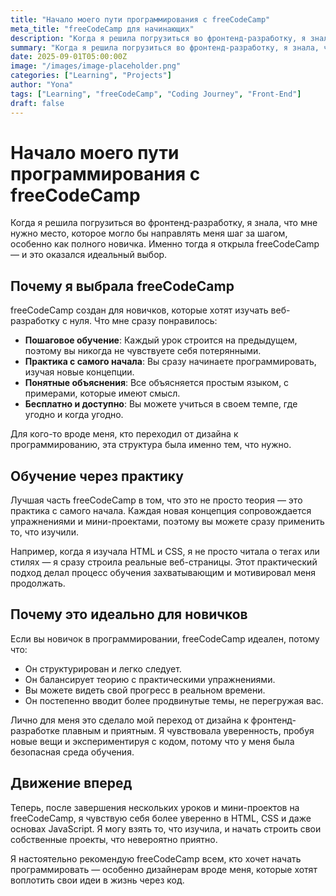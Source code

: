 ```yaml
---
title: "Начало моего пути программирования с freeCodeCamp"
meta_title: "freeCodeCamp для начинающих"
description: "Когда я решила погрузиться во фронтенд-разработку, я знала, что мне нужно место, которое могло бы направлять меня шаг за шагом, особенно как полного новичка."
summary: "Когда я решила погрузиться во фронтенд-разработку, я знала, что мне нужно место, которое могло бы направлять меня шаг за шагом, особенно как полного новичка. Именно тогда я открыла freeCodeCamp — и это оказался идеальный выбор."
date: 2025-09-01T05:00:00Z
image: "/images/image-placeholder.png"
categories: ["Learning", "Projects"]
author: "Yona"
tags: ["Learning", "freeCodeCamp", "Coding Journey", "Front-End"]
draft: false
---
```


# Начало моего пути программирования с freeCodeCamp

Когда я решила погрузиться во фронтенд-разработку, я знала, что мне нужно место, которое могло бы направлять меня шаг за шагом, особенно как полного новичка. Именно тогда я открыла freeCodeCamp — и это оказался идеальный выбор.

## Почему я выбрала freeCodeCamp

freeCodeCamp создан для новичков, которые хотят изучать веб-разработку с нуля. Что мне сразу понравилось:

- **Пошаговое обучение**: Каждый урок строится на предыдущем, поэтому вы никогда не чувствуете себя потерянными.
- **Практика с самого начала**: Вы сразу начинаете программировать, изучая новые концепции.
- **Понятные объяснения**: Все объясняется простым языком, с примерами, которые имеют смысл.
- **Бесплатно и доступно**: Вы можете учиться в своем темпе, где угодно и когда угодно.

Для кого-то вроде меня, кто переходил от дизайна к программированию, эта структура была именно тем, что нужно.

## Обучение через практику

Лучшая часть freeCodeCamp в том, что это не просто теория — это практика с самого начала. Каждая новая концепция сопровождается упражнениями и мини-проектами, поэтому вы можете сразу применить то, что изучили.

Например, когда я изучала HTML и CSS, я не просто читала о тегах или стилях — я сразу строила реальные веб-страницы. Этот практический подход делал процесс обучения захватывающим и мотивировал меня продолжать.

## Почему это идеально для новичков

Если вы новичок в программировании, freeCodeCamp идеален, потому что:

- Он структурирован и легко следует.
- Он балансирует теорию с практическими упражнениями.
- Вы можете видеть свой прогресс в реальном времени.
- Он постепенно вводит более продвинутые темы, не перегружая вас.

Лично для меня это сделало мой переход от дизайна к фронтенд-разработке плавным и приятным. Я чувствовала уверенность, пробуя новые вещи и экспериментируя с кодом, потому что у меня была безопасная среда обучения.

## Движение вперед

Теперь, после завершения нескольких уроков и мини-проектов на freeCodeCamp, я чувствую себя более уверенно в HTML, CSS и даже основах JavaScript. Я могу взять то, что изучила, и начать строить свои собственные проекты, что невероятно приятно.

Я настоятельно рекомендую freeCodeCamp всем, кто хочет начать программировать — особенно дизайнерам вроде меня, которые хотят воплотить свои идеи в жизнь через код.
